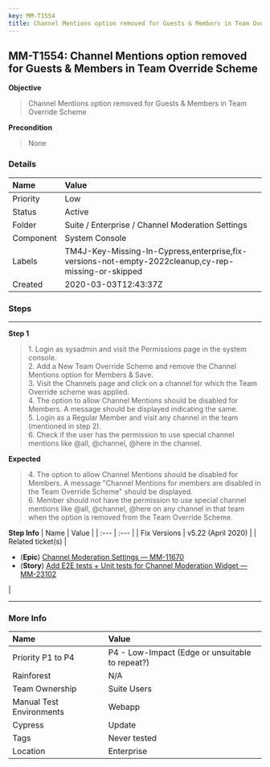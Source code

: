 ```yaml
---
key: MM-T1554
title: Channel Mentions option removed for Guests & Members in Team Override Scheme
---
```


## MM-T1554: Channel Mentions option removed for Guests & Members in Team Override Scheme

**Objective**

> <article>Channel Mentions option removed for Guests &amp; Members in Team Override Scheme</article>

**Precondition**

> <article>None</article>

### Details

| Name      | Value                                                                                               |
| :-------- | :-------------------------------------------------------------------------------------------------- |
| Priority  | Low                                                                                                 |
| Status    | Active                                                                                              |
| Folder    | Suite / Enterprise / Channel Moderation Settings                                                    |
| Component | System Console                                                                                      |
| Labels    | TM4J-Key-Missing-In-Cypress,enterprise,fix-versions-not-empty-2022cleanup,cy-rep-missing-or-skipped |
| Created   | 2020-03-03T12:43:37Z                                                                                |

### Steps

<hr/>

**Step 1**

> <article>1. Login as sysadmin and visit the Permissions page in the system console. <br />2. Add a New Team Override Scheme and remove the Channel Mentions option for Members &amp; Save. <br />3. Visit the Channels page and click on a channel for which the Team Override scheme was applied. <br />4. The option to allow Channel Mentions should be disabled for Members. A message should be displayed indicating the same. <br />5. Login as a Regular Member and visit any channel in the team (mentioned in step 2). <br />6. Check if the user has the permission to use special channel mentions like @all, @channel, @here in the channel.</article>

**Expected**

> <article>4. The option to allow Channel Mentions should be disabled for Members. A message &quot;Channel Mentions for members are disabled in the Team Override Scheme&quot; should be displayed. <br />6. Member should not have the permission to use special channel mentions like @all, @channel, @here on any channel in that team when the option is removed from the Team Override Scheme.</article>

**Step Info**
| Name | Value |
| :--- | :--- |
| Fix Versions | v5.22 (April 2020) |
| Related ticket(s) | <ul><li>(<strong>Epic</strong>) <a href="https://mattermost.atlassian.net/browse/MM-11670">Channel Moderation Settings — MM-11670</a></li><li>(<strong>Story</strong>) <a href="http://mmthttps%3A//mattermost.atlassian.net/browse/MM-23102">Add E2E tests + Unit tests for Channel Moderation Widget — MM-23102</a></li></ul> |

<hr/>

### More Info

| Name                     | Value                                           |
| :----------------------- | :---------------------------------------------- |
| Priority P1 to P4        | P4 - Low-Impact (Edge or unsuitable to repeat?) |
| Rainforest               | N/A                                             |
| Team Ownership           | Suite Users                                     |
| Manual Test Environments | Webapp                                          |
| Cypress                  | Update                                          |
| Tags                     | Never tested                                    |
| Location                 | Enterprise                                      |
